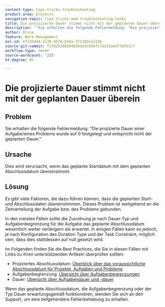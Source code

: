 ```yaml
---
content-type: tips-tricks-troubleshooting
product-area: projects
navigation-topic: tips-tricks-and-troubleshooting-tasks
title: Die projizierte Dauer stimmt nicht mit der geplanten Dauer überein
description: '"Sie erhalten die folgende Fehlermeldung: "Die projizierte Dauer einer Aufgabe/eines Problems wurde auf 0 festgelegt und entspricht nicht der geplanten Dauer."'
author: Alina
feature: Work Management
exl-id: ef135d44-3138-457d-b54a-3f1102ce3116
source-git-commit: f2f825280204b56d2dc85efc7a315a4377e551c7
workflow-type: tm+mt
source-wordcount: '225'
ht-degree: 0%

---
```


# Die projizierte Dauer stimmt nicht mit der geplanten Dauer überein

## Problem

Sie erhalten die folgende Fehlermeldung: &quot;Die projizierte Dauer einer Aufgabe/eines Problems wurde auf 0 festgelegt und entspricht nicht der geplanten Dauer.&quot;

## Ursache

Dies wird verursacht, wenn das geplante Startdatum mit dem geplanten Abschlussdatum übereinstimmt.

## Lösung

Es gibt viele Faktoren, die dazu führen können, dass die geplanten Start- und Abschlussdaten übereinstimmen. Dieses Problem ist weitgehend an die Zeitverteilung der Aufgabe bzw. des Problems gebunden.

In den meisten Fällen sollte die Zuordnung je nach Dauer-Typ und Aufgabenbegrenzung für die Aufgabe das geplante Abschlussdatum wesentlich weiter verlängern als erwartet. In einigen Fällen kann es jedoch, je nach Konfiguration des Duration Type und der Task Constraint, möglich sein, dass dies stattdessen auf null gesetzt wird.

Im Folgenden finden Sie die Best Practices, die Sie in diesen Fällen mit Links zu ihren unterstützenden Artikeln überprüfen sollten:

* Projiziertes Abschlussdatum: [Überblick über das voraussichtliche Abschlussdatum für Projekte, Aufgaben und Probleme](../../../manage-work/projects/planning-a-project/project-projected-completion-date.md)
* Aufgabenbegrenzung: [Übersicht über Aufgabenbegrenzungen](../../../manage-work/tasks/task-constraints/task-constraint-overview.md)
* Dauer: [Übersicht über Aufgabendauer und -dauer](../../../manage-work/tasks/taskdurtn/task-duration-and-duration-type.md)

Wenn das geplante Abschlussdatum, die Aufgabenbegrenzung oder der Typ Dauer erwartungsgemäß funktionieren, wenden Sie sich an den Support, um eine tiefgehendere Fehlerbehebung zu erhalten.
